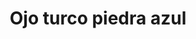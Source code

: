 ---
title: Ojo turco piedra azul
date: 
draft: false

# descripcion
description : Ojo turco piedra azul

materials: Plata 925

color: Plateado

dimensions: 1,5cm x 1cm

code: 02-13-0124

type: "Dijes"

categories: []

price: $2.270,00

# Images
# first image will be shown in the product page
images:
  # - image: "images/path_to_image"
  # La ubicacion de las imagenes es imagenes/Dijes/Dijes.Microcubic/02-13-0124-ojo-turco-piedra-azul
  - image: "./images/dijes/microcubic/02-13-0124-ojo-turco-piedra-azul_a.JPG"
  - image: "./images/dijes/microcubic/02-13-0124-ojo-turco-piedra-azul_b.JPG"
---